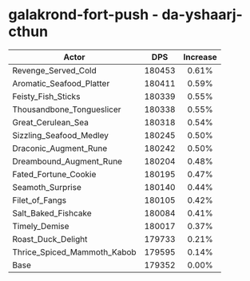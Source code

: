 # galakrond-fort-push - da-yshaarj-cthun
| Actor | DPS | Increase |
|---|:---:|:---:|
|Revenge_Served_Cold|180453|0.61%|
|Aromatic_Seafood_Platter|180411|0.59%|
|Feisty_Fish_Sticks|180339|0.55%|
|Thousandbone_Tongueslicer|180338|0.55%|
|Great_Cerulean_Sea|180318|0.54%|
|Sizzling_Seafood_Medley|180245|0.50%|
|Draconic_Augment_Rune|180242|0.50%|
|Dreambound_Augment_Rune|180204|0.48%|
|Fated_Fortune_Cookie|180195|0.47%|
|Seamoth_Surprise|180140|0.44%|
|Filet_of_Fangs|180105|0.42%|
|Salt_Baked_Fishcake|180084|0.41%|
|Timely_Demise|180017|0.37%|
|Roast_Duck_Delight|179733|0.21%|
|Thrice_Spiced_Mammoth_Kabob|179595|0.14%|
|Base|179352|0.00%|
